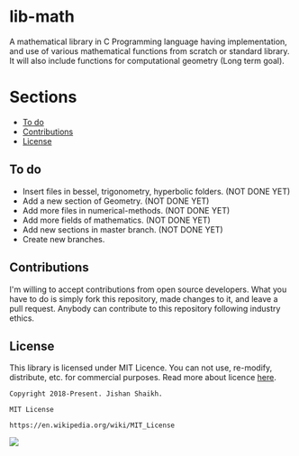 # lib-math
A mathematical library in C Programming language having implementation, and use of various mathematical functions from scratch or standard library. It will also include functions for computational geometry (Long term goal).

# Sections
- [To do](https://github.com/Jishanshaikh4/lib-math/blob/master/README.md#to-do)
- [Contributions](https://github.com/Jishanshaikh4/lib-math/blob/master/README.md#contributions)
- [License](https://github.com/Jishanshaikh4/lib-math/blob/master/README.md#license)

## To do
- Insert files in bessel, trigonometry, hyperbolic folders. (NOT DONE YET)
- Add a new section of Geometry. (NOT DONE YET)
- Add more files in numerical-methods. (NOT DONE YET)
- Add more fields of mathematics. (NOT DONE YET)
- Add new sections in master branch. (NOT DONE YET)
- Create new branches.

## Contributions
I'm willing to accept contributions from open source developers. What you have to do is simply fork this repository, made changes to it, and leave a pull request. Anybody can contribute to this repository following industry ethics.

## License
This library is licensed under MIT Licence. You can not use, re-modify, distribute, etc. for commercial purposes. Read more about licence [here](https://en.wikipedia.org/wiki/MIT_License).

    Copyright 2018-Present. Jishan Shaikh.

    MIT License

    https://en.wikipedia.org/wiki/MIT_License

![](https://upload.wikimedia.org/wikipedia/commons/f/f8/License_icon-mit-88x31-2.svg)
